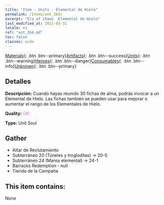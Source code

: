 ```yaml
---
title: "Item - Units - Elemental de Hielo"
permalink: /Items/unt_264/
excerpt: "Era of Chaos  Elemental de Hielo"
last_modified_at: 2021-03-31
locale: es
ref: "unt_264.md"
toc: false
classes: wide
---
```

 [Materials](/es/Items/){: .btn .btn--primary}[Artifacts](/es/Items/Artifacts/){: .btn .btn--success}[Units](/es/Items/Units/){: .btn .btn--warning}[Heroes](/es/Items/Heroes/){: .btn .btn--danger}[Consumables](/es/Items/Consumables/){: .btn .btn--info}[Unknown](/es/Items/Unknown/){: .btn .btn--primary}

## Detalles
 **Descripción:** Cuando hayas reunido 30 fichas de alma, podrás invocar a un Elemental de Hielo. Las fichas también se pueden usar para mejorar o aumentar el rango de los Elementales de Hielo.

 **Quality:** <span style="color: #DA70D6">OK</span>

 **Type:** Unit Soul

## Gather

*    Altar de Reclutamiento 
*    Subterráneo 20 (Túneles y trogloditas) -> 20-5 
*    Subterráneo 24 (Marea elemental) -> 24-1 
*    Barracks Redemption - null 
*    Tienda de la Campaña 

## This item contains:

  None

